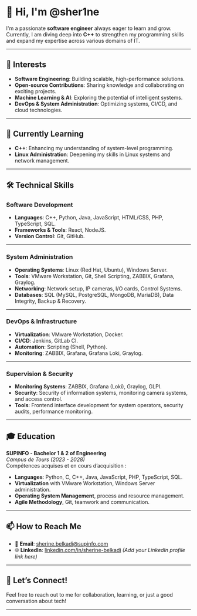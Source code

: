# 👋 **Hi, I'm @sher1ne**  
I'm a passionate **software engineer** always eager to learn and grow. Currently, I am diving deep into **C++** to strengthen my programming skills and expand my expertise across various domains of IT.

---

## 👀 **Interests**
- **Software Engineering**: Building scalable, high-performance solutions.
- **Open-source Contributions**: Sharing knowledge and collaborating on exciting projects.
- **Machine Learning & AI**: Exploring the potential of intelligent systems.
- **DevOps & System Administration**: Optimizing systems, CI/CD, and cloud technologies.

---

## 🌱 **Currently Learning**
- **C++**: Enhancing my understanding of system-level programming.
- **Linux Administration**: Deepening my skills in Linux systems and network management.

---

## 🛠️ **Technical Skills**

### **Software Development**
- **Languages**: C++, Python, Java, JavaScript, HTML/CSS, PHP, TypeScript, SQL.
- **Frameworks & Tools**: React, NodeJS.
- **Version Control**: Git, GitHub.

---

### **System Administration**
- **Operating Systems**: Linux (Red Hat, Ubuntu), Windows Server.
- **Tools**: VMware Workstation, Git, Shell Scripting, ZABBIX, Grafana, Graylog.
- **Networking**: Network setup, IP cameras, I/O cards, Control Systems.
- **Databases**: SQL (MySQL, PostgreSQL, MongoDB, MariaDB), Data Integrity, Backup & Recovery.

---

### **DevOps & Infrastructure**
- **Virtualization**: VMware Workstation, Docker.
- **CI/CD**: Jenkins, GitLab CI.
- **Automation**: Scripting (Shell, Python).
- **Monitoring**: ZABBIX, Grafana, Grafana Loki, Graylog.

---

### **Supervision & Security**
- **Monitoring Systems**: ZABBIX, Grafana (Loki), Graylog, GLPI.
- **Security**: Security of information systems, monitoring camera systems, and access control.
- **Tools**: Frontend interface development for system operators, security audits, performance monitoring.

---

## 🎓 **Education**

**SUPINFO - Bachelor 1 & 2 of Engineering**  
*Campus de Tours (2023 - 2028)*  
Compétences acquises et en cours d’acquisition :
- **Languages**: Python, C, C++, Java, JavaScript, PHP, TypeScript, SQL.
- **Virtualization** with VMware Workstation, Windows Server administration.
- **Operating System Management**, process and resource management.
- **Agile Methodology**, Git, teamwork and communication.

---

## 📫 **How to Reach Me**
- 📧 **Email**: [sherine.belkadi@supinfo.com](mailto:sherine.belkadi@supinfo.com)
- 🌐 **LinkedIn**: [linkedin.com/in/sherine-belkadi](#) *(Add your LinkedIn profile link here)*

---

## 💬 **Let’s Connect!**
Feel free to reach out to me for collaboration, learning, or just a good conversation about tech!

---

